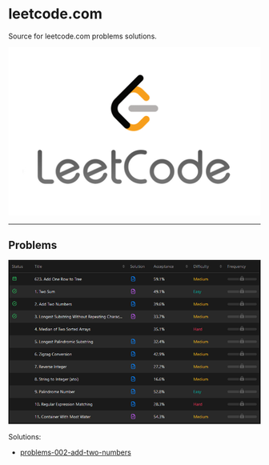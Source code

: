 leetcode.com
============

Source for leetcode.com problems solutions.

![alt text](docs/leetcode-banner.png)

---

## Problems

![alt text](docs/leetcode-problems.png)

Solutions:
- [problems-002-add-two-numbers](problems-002-add-two-numbers)